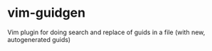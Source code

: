 vim-guidgen
===========

Vim plugin for doing search and replace of guids in a file (with new, autogenerated guids)